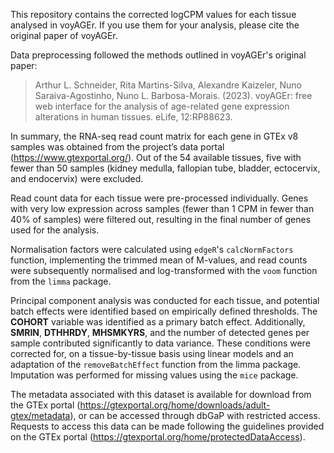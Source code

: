 This repository contains the corrected logCPM values for each tissue analysed in voyAGEr. If you use them for your analysis, please cite the original paper of voyAGEr.

Data preprocessing followed the methods outlined in voyAGEr's original paper:

> Arthur L. Schneider, Rita Martins-Silva, Alexandre Kaizeler, Nuno Saraiva-Agostinho, Nuno L. Barbosa-Morais. (2023). voyAGEr: free web interface for the analysis of age-related gene expression alterations in human tissues. eLife, 12:RP88623.

In summary, the RNA-seq read count matrix for each gene in GTEx v8 samples was obtained from the project’s data portal (https://www.gtexportal.org/). 
Out of the 54 available tissues, five with fewer than 50 samples (kidney medulla, fallopian tube, bladder, ectocervix, and endocervix) were excluded.

Read count data for each tissue were pre-processed individually. Genes with very low expression across samples (fewer than 1 CPM in fewer than 40% of samples) were filtered out, 
resulting in the final number of genes used for the analysis.

Normalisation factors were calculated using ```edgeR```'s ```calcNormFactors``` function, implementing the trimmed mean of M-values, and read counts were subsequently normalised and log-transformed 
with the ```voom``` function from the ```limma``` package.

Principal component analysis was conducted for each tissue, and potential batch effects were identified based on empirically defined thresholds. The **COHORT** variable was identified as a primary batch 
effect. Additionally, **SMRIN**, **DTHHRDY**, **MHSMKYRS**, and the number of detected genes per sample contributed significantly to data variance. 
These conditions were corrected for, on a tissue-by-tissue basis using linear models and an adaptation of the ```removeBatchEffect``` function from the limma package. Imputation was performed for missing 
values using the ```mice``` package.

The metadata associated with this dataset is available for download from the GTEx portal 
(https://gtexportal.org/home/downloads/adult-gtex/metadata), or can be accessed through dbGaP with restricted access. Requests to access this data can be made following the guidelines provided on the 
GTEx portal (https://gtexportal.org/home/protectedDataAccess).

